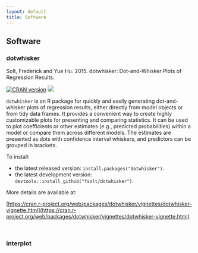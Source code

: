 ```yaml
---
layout: default
title: Software
---
```


## Software

### dotwhisker
Solt, Frederick and Yue Hu. 2015. dotwhisker: Dot-and-Whisker Plots of Regression Results. 

[![CRAN version](http://www.r-pkg.org/badges/version/dotwhisker)](https://cran.r-project.org/web/packages/dotwhisker/index.html) ![](http://cranlogs.r-pkg.org/badges/grand-total/dotwhisker)

`dotwhisker` is an R package for quickly and easily generating dot-and-whisker plots of regression results, either directly from model objects or from tidy data frames. It provides a convenient way to create highly customizable plots for presenting and comparing statistics. It can be used to plot coefficients or other estimates (e.g., predicted probabilities) within a model or compare them across different models. The estimates are presented as dots with confidence interval whiskers, and predictors can be grouped in brackets.

To install:

* the latest released version: `install.packages("dotwhisker")`.
* the latest development version: `devtools::install_github("fsolt/dotwhisker")`.

More details are available at:

[https://cran.r-project.org/web/packages/dotwhisker/vignettes/dotwhisker-vignette.html](https://cran.r-project.org/web/packages/dotwhisker/vignettes/dotwhisker-vignette.html)

&nbsp;

### interplot


